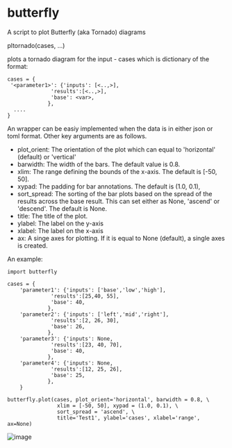 # butterfly
A script to plot Butterfly (aka Tornado) diagrams

pltornado(cases, ...)

plots a tornado diagram for the input - cases which is dictionary of the format:

```
cases = {
 '<parameter1>': {'inputs': [<..,>],
              'results':[<..,>],
              'base': <var>,
             },
  ....
}
```

An wrapper can be easiy implemented when the data is in either json or toml format.
Other key arguments are as follows.
- plot_orient: The orientation of the plot which can equal to 'horizontal' (default) or 'vertical'
- barwidth: The width of the bars. The default value is 0.8.
- xlim: The range defining the bounds of the x-axis. The default is [-50, 50].
- xypad: The padding for bar annotations. The default is (1.0, 0.1),
- sort_spread: The sorting of the bar plots based on the spread of the results 
               across the base result. This can set either as None, 'ascend' or 'descend'. 
               The default is None.
- title: The title of the plot.
- ylabel: The label on the y-axis
- xlabel: The label on the x-axis
- ax: A singe axes for plotting. If it is equal to None (default), a single axes is created. 

An example:

```
import butterfly

cases = {
    'parameter1': {'inputs': ['base','low','high'],
              'results':[25,40, 55],
              'base': 40,
             },
    'parameter2': {'inputs': ['left','mid','right'],
              'results':[2, 26, 30],
              'base': 26,
             },
    'parameter3': {'inputs': None,
              'results':[23, 40, 70],
              'base': 40,
             },
    'parameter4': {'inputs': None,
              'results':[12, 25, 26],
              'base': 25,
             },
    }

butterfly.plot(cases, plot_orient='horizontal', barwidth = 0.8, \
                xlim = [-50, 50], xypad = (1.0, 0.1), \
                sort_spread = 'ascend', \
                title='Test1', ylabel='cases', xlabel='range', ax=None)
```

![image](https://user-images.githubusercontent.com/42269445/163799551-e8b661c0-9633-4537-ac2c-9bf2bed07455.png)

